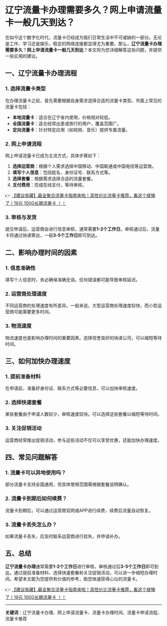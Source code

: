 # 辽宁流量卡办理需要多久？网上申请流量卡一般几天到达？

在如今这个数字化时代，流量卡已经成为我们日常生活中不可或缺的一部分。无论是工作、学习还是娱乐，稳定的网络连接都显得尤为重要。那么，**辽宁流量卡办理需要多久**？**网上申请流量卡一般几天到达**？本文将为您详细解答这些问题，并提供一些实用的建议。

## 一、辽宁流量卡办理流程

### 1. 选择流量卡类型
在办理流量卡之前，首先需要根据自身需求选择合适的流量卡类型。市面上常见的流量卡包括：
- **本地流量卡**：适合在辽宁省内使用，价格相对较低。
- **全国流量卡**：适合经常出差或旅行的用户，覆盖范围广。
- **定向流量卡**：针对特定应用（如视频、音乐）提供专属流量。

### 2. 网上申请流程
网上申请流量卡已成为主流方式，具体步骤如下：
1. **选择运营商**：根据个人需求选择中国移动、中国联通或中国电信等运营商。
2. **填写个人信息**：包括姓名、身份证号、联系方式等。
3. **选择套餐**：根据需求选择合适的流量套餐。
4. **支付费用**：完成在线支付，等待审核。

👉 [【建议收藏】最全聚合流量卡指南来啦！高性价比流量卡推荐，看这个就够了！19元 100G长期流量卡 ！！](https://bit.ly/Liuliangka)

### 3. 审核与发货
提交申请后，运营商会进行信息审核，通常需要**1-2个工作日**。审核通过后，流量卡将通过快递寄出，一般**3-5个工作日**即可到达。

## 二、影响办理时间的因素

### 1. 信息准确性
填写个人信息时，务必确保准确无误。任何错误都可能导致审核延迟。

### 2. 运营商处理速度
不同运营商的处理速度有所差异。一般来说，大型运营商处理速度较快，而小型运营商可能需要更多时间。

### 3. 物流速度
物流速度也是影响办理时间的重要因素。选择信誉良好的快递公司，可以缩短等待时间。

## 三、如何加快办理速度

### 1. 提前准备材料
在申请前，准备好身份证、联系方式等必要信息，可以加快审核速度。

### 2. 选择快速套餐
某些套餐由于申请人数较少，审核速度较快。可以选择这些套餐以缩短等待时间。

### 3. 关注促销活动
运营商经常推出促销活动，参与这些活动不仅可以享受优惠，还能加快办理速度。

## 四、常见问题解答

### 1. 流量卡可以异地使用吗？
部分流量卡支持全国通用，但具体使用范围需根据套餐说明确认。

### 2. 流量卡到期后如何续费？
流量卡到期后，可以通过运营商官网或APP进行续费，续费后流量自动恢复。

### 3. 流量卡丢失怎么办？
如果流量卡丢失，应及时联系运营商进行挂失，并申请补办。

## 五、总结

**辽宁流量卡办理**通常需要**1-2个工作日**进行审核，审核通过后**3-5个工作日**即可到达。通过提前准备材料、选择快速套餐和关注促销活动，可以进一步缩短办理时间。希望本文能为您提供有价值的参考，助您快速获得心仪的流量卡。

👉 [【建议收藏】最全聚合流量卡指南来啦！高性价比流量卡推荐，看这个就够了！19元 100G长期流量卡 ！！](https://bit.ly/Liuliangka)

---

**关键词**：辽宁流量卡办理、网上申请流量卡、流量卡办理时间、流量卡申请流程、流量卡推荐